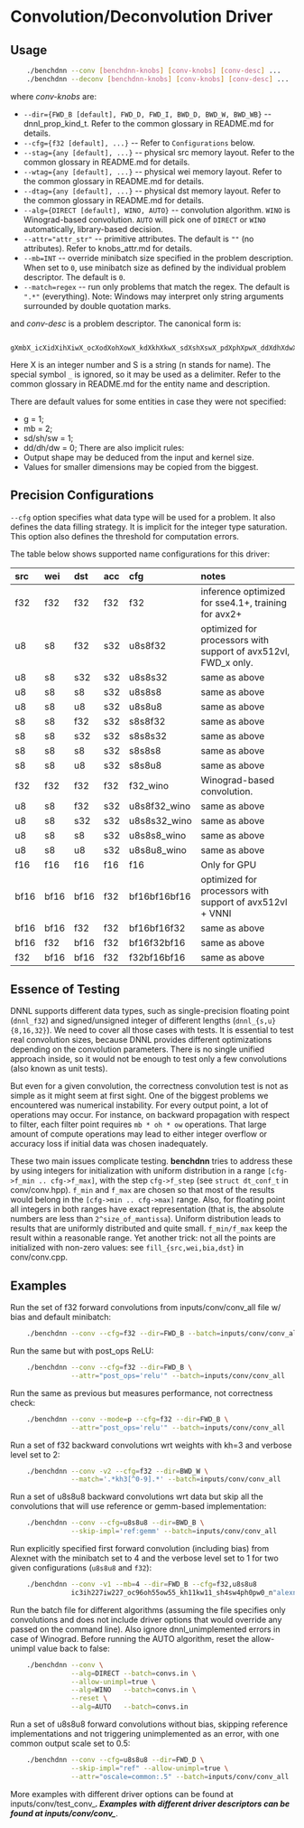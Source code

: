 # Convolution/Deconvolution Driver

## Usage
``` sh
    ./benchdnn --conv [benchdnn-knobs] [conv-knobs] [conv-desc] ...
    ./benchdnn --deconv [benchdnn-knobs] [conv-knobs] [conv-desc] ...
```

where *conv-knobs* are:

 - `--dir={FWD_B [default], FWD_D, FWD_I, BWD_D, BWD_W, BWD_WB}`
            -- dnnl_prop_kind_t. Refer to the common glossary in README.md for
            details.
 - `--cfg={f32 [default], ...}` -- Refer to ``Configurations`` below.
 - `--stag={any [default], ...}` -- physical src memory layout.
            Refer to the common glossary in README.md for details.
 - `--wtag={any [default], ...}` -- physical wei memory layout.
            Refer to the common glossary in README.md for details.
 - `--dtag={any [default], ...}` -- physical dst memory layout.
            Refer to the common glossary in README.md for details.
 - `--alg={DIRECT [default], WINO, AUTO}` -- convolution algorithm. `WINO` is
            Winograd-based convolution. `AUTO` will pick one of `DIRECT` or
            `WINO` automatically, library-based decision.
 - `--attr="attr_str"` -- primitive attributes. The default is `""` (no
            attributes). Refer to knobs_attr.md for details.
 - `--mb=INT` -- override minibatch size specified in the problem description.
             When set to `0`, use minibatch size as defined by the individual
             problem descriptor. The default is `0`.
 - `--match=regex` -- run only problems that match the regex. The default is
            `".*"` (everything). Note: Windows may interpret only string
            arguments surrounded by double quotation marks.

and *conv-desc* is a problem descriptor. The canonical form is:
```
    gXmbX_icXidXihXiwX_ocXodXohXowX_kdXkhXkwX_sdXshXswX_pdXphXpwX_ddXdhXdwX_nS
```
Here X is an integer number and S is a string (n stands for name).
The special symbol `_` is ignored, so it may be used as a delimiter.
Refer to the common glossary in README.md for the entity name and description.

There are default values for some entities in case they were not specified:
 - g = 1;
 - mb = 2;
 - sd/sh/sw = 1;
 - dd/dh/dw = 0;
There are also implicit rules:
 - Output shape may be deduced from the input and kernel size.
 - Values for smaller dimensions may be copied from the biggest.

## Precision Configurations

`--cfg` option specifies what data type will be used for a problem. It also
defines the data filling strategy. It is implicit for the integer type
saturation. This option also defines the threshold for computation errors.

The table below shows supported name configurations for this driver:

| src  | wei  | dst  | acc  | cfg             | notes
|:---  |:---  |:---  |:---  |:---             |:---
| f32  | f32  | f32  | f32  | f32             | inference optimized for sse4.1+, training for avx2+
| u8   | s8   | f32  | s32  | u8s8f32         | optimized for processors with support of avx512vl, FWD_x only.
| u8   | s8   | s32  | s32  | u8s8s32         | same as above
| u8   | s8   | s8   | s32  | u8s8s8          | same as above
| u8   | s8   | u8   | s32  | u8s8u8          | same as above
| s8   | s8   | f32  | s32  | s8s8f32         | same as above
| s8   | s8   | s32  | s32  | s8s8s32         | same as above
| s8   | s8   | s8   | s32  | s8s8s8          | same as above
| s8   | s8   | u8   | s32  | s8s8u8          | same as above
| f32  | f32  | f32  | f32  | f32_wino        | Winograd-based convolution.
| u8   | s8   | f32  | s32  | u8s8f32_wino    | same as above
| u8   | s8   | s32  | s32  | u8s8s32_wino    | same as above
| u8   | s8   | s8   | s32  | u8s8s8_wino     | same as above
| u8   | s8   | u8   | s32  | u8s8u8_wino     | same as above
| f16  | f16  | f16  | f16  | f16             | Only for GPU
| bf16 | bf16 | bf16 | f32  | bf16bf16bf16    | optimized for processors with support of avx512vl + VNNI
| bf16 | bf16 | f32  | f32  | bf16bf16f32     | same as above
| bf16 | f32  | bf16 | f32  | bf16f32bf16     | same as above
| f32  | bf16 | bf16 | f32  | f32bf16bf16     | same as above

## Essence of Testing

DNNL supports different data types, such as single-precision floating
point (`dnnl_f32`) and signed/unsigned integer of different lengths
(`dnnl_{s,u}{8,16,32}`). We need to cover all those cases with tests. It is
essential to test real convolution sizes, because DNNL provides
different optimizations depending on the convolution parameters. There is no
single unified approach inside, so it would not be enough to test only a few
convolutions (also known as unit tests).

But even for a given convolution, the correctness convolution test is not as
simple as it might seem at first sight. One of the biggest problems we
encountered was numerical instability. For every output point, a lot of
operations may occur. For instance, on backward propagation with respect to
filter, each filter point requires `mb * oh * ow` operations. That large amount
of compute operations may lead to either integer overflow or accuracy loss if
initial data was chosen inadequately.

These two main issues complicate testing. **benchdnn** tries to address these
by using integers for initialization with uniform distribution in a range
`[cfg->f_min .. cfg->f_max]`, with the step `cfg->f_step` (see
`struct dt_conf_t` in conv/conv.hpp). `f_min` and `f_max` are chosen so that
most of the results would belong in the `[cfg->min .. cfg->max]` range. Also,
for floating point all integers in both ranges have exact representation (that
is, the absolute numbers are less than `2^size_of_mantissa`). Uniform
distribution leads to results that are uniformly distributed and quite small.
`f_min/f_max` keep the result within a reasonable range. Yet another trick: not
all the points are initialized with non-zero values: see
`fill_{src,wei,bia,dst}` in conv/conv.cpp.

## Examples

Run the set of f32 forward convolutions from inputs/conv/conv_all file w/ bias and
default minibatch:
``` sh
    ./benchdnn --conv --cfg=f32 --dir=FWD_B --batch=inputs/conv/conv_all
```

Run the same but with post_ops ReLU:
``` sh
    ./benchdnn --conv --cfg=f32 --dir=FWD_B \
               --attr="post_ops='relu'" --batch=inputs/conv/conv_all
```

Run the same as previous but measures performance, not correctness check:
``` sh
    ./benchdnn --conv --mode=p --cfg=f32 --dir=FWD_B \
               --attr="post_ops='relu'" --batch=inputs/conv/conv_all
```

Run a set of f32 backward convolutions wrt weights with kh=3 and
verbose level set to 2:
``` sh
    ./benchdnn --conv -v2 --cfg=f32 --dir=BWD_W \
               --match='.*kh3[^0-9].*' --batch=inputs/conv/conv_all
```

Run a set of u8s8u8 backward convolutions wrt data but skip all
the convolutions that will use reference or gemm-based implementation:
``` sh
    ./benchdnn --conv --cfg=u8s8u8 --dir=BWD_B \
               --skip-impl='ref:gemm' --batch=inputs/conv/conv_all
```

Run explicitly specified first forward convolution (including bias) from Alexnet
with the minibatch set to 4 and the verbose level set to 1 for two given
configurations (`u8s8u8` and `f32`):
``` sh
    ./benchdnn --conv -v1 --mb=4 --dir=FWD_B --cfg=f32,u8s8u8
               ic3ih227iw227_oc96oh55ow55_kh11kw11_sh4sw4ph0pw0_n"alexnet:conv1"
```

Run the batch file for different algorithms (assuming the file specifies only
convolutions and does not include driver options that would override any passed
on the command line). Also ignore dnnl_unimplemented errors in case of
Winograd. Before running the AUTO algorithm, reset the allow-unimpl value back
to false:
``` sh
    ./benchdnn --conv \
               --alg=DIRECT --batch=convs.in \
               --allow-unimpl=true \
               --alg=WINO   --batch=convs.in \
               --reset \
               --alg=AUTO   --batch=convs.in
```

Run a set of u8s8u8 forward convolutions without bias, skipping
reference implementations and not triggering unimplemented as an error, with
one common output scale set to 0.5:
``` sh
    ./benchdnn --conv --cfg=u8s8u8 --dir=FWD_D \
               --skip-impl="ref" --allow-unimpl=true \
               --attr="oscale=common:.5" --batch=inputs/conv/conv_all
```

More examples with different driver options can be found at
inputs/conv/test_conv_***. Examples with different driver descriptors can be
found at inputs/conv/conv_***.
